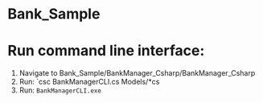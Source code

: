 # Bank_Sample

# Run command line interface:
1. Navigate to Bank_Sample/BankManager_Csharp/BankManager_Csharp
2. Run: `csc BankManagerCLI.cs Models/*cs
3. Run: `BankManagerCLI.exe`

